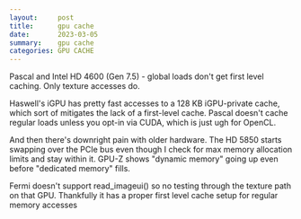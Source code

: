 ```yaml
---
layout:     post
title:      gpu cache
date:       2023-03-05
summary:    gpu cache
categories: GPU CACHE
---
```



Pascal and Intel HD 4600 (Gen 7.5) - global loads don't get first level caching. Only texture accesses do.

Haswell's iGPU has pretty fast accesses to a 128 KB iGPU-private cache, which sort of mitigates the lack of a first-level cache. Pascal doesn't cache regular loads unless you opt-in via CUDA, which is just ugh for OpenCL.

And then there's downright pain with older hardware. The HD 5850 starts swapping over the PCIe bus even though I check for max memory allocation limits and stay within it. GPU-Z shows "dynamic memory" going up even before "dedicated memory" fills.

Fermi doesn't support read_imageui() so no testing through the texture path on that GPU. Thankfully it has a proper first level cache setup for regular memory accesses
